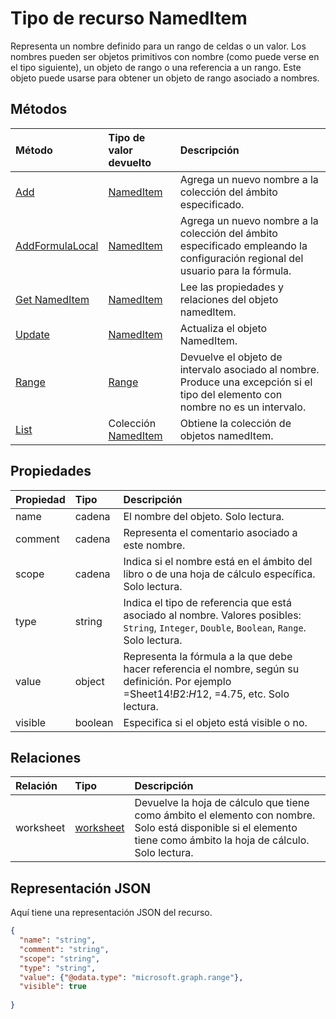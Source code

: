 # <a name="nameditem-resource-type"></a>Tipo de recurso NamedItem

Representa un nombre definido para un rango de celdas o un valor. Los nombres pueden ser objetos primitivos con nombre (como puede verse en el tipo siguiente), un objeto de rango o una referencia a un rango. Este objeto puede usarse para obtener un objeto de rango asociado a nombres.


## <a name="methods"></a>Métodos

| Método           | Tipo de valor devuelto    |Descripción|
|:---------------|:--------|:----------|
|[Add](../api/nameditem_add.md)|[NamedItem](nameditem.md)|Agrega un nuevo nombre a la colección del ámbito especificado.|
|[AddFormulaLocal](../api/nameditem_addformulalocal.md)|[NamedItem](nameditem.md)|Agrega un nuevo nombre a la colección del ámbito especificado empleando la configuración regional del usuario para la fórmula.|
|[Get NamedItem](../api/nameditem_get.md) | [NamedItem](nameditem.md) |Lee las propiedades y relaciones del objeto namedItem.|
|[Update](../api/nameditem_update.md) | [NamedItem](nameditem.md)    |Actualiza el objeto NamedItem. |
|[Range](../api/nameditem_range.md)|[Range](range.md)|Devuelve el objeto de intervalo asociado al nombre. Produce una excepción si el tipo del elemento con nombre no es un intervalo.|
|[List](../api/nameditem_list.md) | Colección [NamedItem](nameditem.md) |Obtiene la colección de objetos namedItem. |


## <a name="properties"></a>Propiedades
| Propiedad       | Tipo    |Descripción|
|:---------------|:--------|:----------|
|name|cadena|El nombre del objeto. Solo lectura.|
|comment|cadena|Representa el comentario asociado a este nombre.|
|scope|cadena|Indica si el nombre está en el ámbito del libro o de una hoja de cálculo específica. Solo lectura.|
|type|string|Indica el tipo de referencia que está asociado al nombre. Valores posibles: `String`, `Integer`, `Double`, `Boolean`, `Range`. Solo lectura.|
|value|object|Representa la fórmula a la que debe hacer referencia el nombre, según su definición. Por ejemplo =Sheet14!$B$2:$H$12, =4.75, etc. Solo lectura.|
|visible|boolean|Especifica si el objeto está visible o no.|

## <a name="relationships"></a>Relaciones
| Relación       | Tipo    |Descripción|
|:---------------|:--------|:----------|
|worksheet|[worksheet](worksheet.md)|Devuelve la hoja de cálculo que tiene como ámbito el elemento con nombre. Solo está disponible si el elemento tiene como ámbito la hoja de cálculo. Solo lectura.|

## <a name="json-representation"></a>Representación JSON

Aquí tiene una representación JSON del recurso.

<!-- {
  "blockType": "resource",
  "optionalProperties": [

  ],
  "@odata.type": "microsoft.graph.namedItem"
}-->

```json
{
  "name": "string",
  "comment": "string",
  "scope": "string",
  "type": "string",
  "value": {"@odata.type": "microsoft.graph.range"},
  "visible": true
  
}

```

<!-- uuid: 8fcb5dbc-d5aa-4681-8e31-b001d5168d79
2015-10-25 14:57:30 UTC -->
<!-- {
  "type": "#page.annotation",
  "description": "NamedItem resource",
  "keywords": "",
  "section": "documentation",
  "tocPath": ""
}-->
